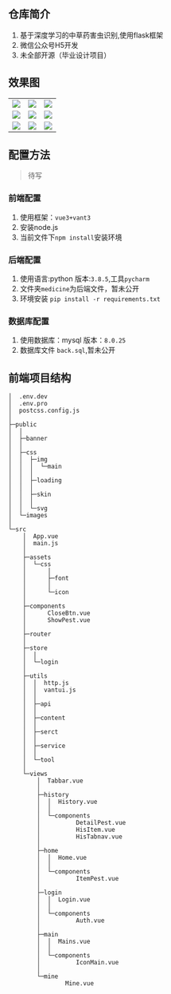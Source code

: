 <!--
 * @Author: Harry
 * @Date: 2021-12-26 15:16:49
 * @LastEditors: harry
 * @Github: https://github.com/rr210
 * @LastEditTime: 2022-03-19 15:36:03
 * @FilePath: \vant-u\README.md
-->
## 仓库简介

1. 基于深度学习的中草药害虫识别,使用flask框架
2. 微信公众号H5开发
3. 未全部开源（毕业设计项目）

## 效果图

<table>
<tr>
<td>
<img src="https://cdn.jsdelivr.net/gh/rr210/image@master/img/3/1_bs.png" />
</td>
<td>
<img src="https://cdn.jsdelivr.net/gh/rr210/image@master/img/3/2_bs.png" />
</td>
<td>
<img src="https://cdn.jsdelivr.net/gh/rr210/image@master/img/3/3_bs.png" />
</td>
</tr>
<tr>
<td>
<img src="https://cdn.jsdelivr.net/gh/rr210/image@master/img/3/4_bs.png" />
</td>
<td>
<img src="https://cdn.jsdelivr.net/gh/rr210/image@master/img/3/5_bs.png" />
</td>
<td>
<img src="https://cdn.jsdelivr.net/gh/rr210/image@master/img/3/6_bs.png" />
</td>
</tr>
<tr>
<td>
<img src="https://cdn.jsdelivr.net/gh/rr210/image@master/img/3/7_bs.png" />
</td>
<td>
<img src="https://cdn.jsdelivr.net/gh/rr210/image@master/img/3/8_bs.png" />
</td>
<td>
<img src="https://cdn.jsdelivr.net/gh/rr210/image@master/img/3/9_bs.png" />
</td>
</tr>
</table>

## 配置方法

>待写
### 前端配置

1. 使用框架：`vue3+vant3`
2. 安装node.js
3. 当前文件下`npm install`安装环境
### 后端配置

1. 使用语言:python 版本:`3.8.5`,工具`pycharm`
2. 文件夹`medicine`为后端文件，暂未公开
3. 环境安装 `pip install -r requirements.txt`

### 数据库配置

1. 使用数据库：mysql 版本：`8.0.25`
2. 数据库文件 `back.sql`,暂未公开


## 前端项目结构

```
│  .env.dev
│  .env.pro
│  postcss.config.js
│  
├─public
│  │  
│  ├─banner
│  │      
│  ├─css
│  │  ├─img
│  │  │  └─main
│  │  │          
│  │  ├─loading
│  │  │      
│  │  ├─skin
│  │  │      
│  │  └─svg
│  └─images
│          
└─src
    │  App.vue
    │  main.js
    │  
    ├─assets
    │  └─css
    │      │  
    │      ├─font
    │      │      
    │      └─icon
    │              
    ├─components
    │      CloseBtn.vue
    │      ShowPest.vue
    │      
    ├─router
    │      
    ├─store
    │  │  
    │  └─login
    │          
    ├─utils
    │  │  http.js
    │  │  vantui.js
    │  │  
    │  ├─api
    │  │      
    │  ├─content
    │  │      
    │  ├─serct
    │  │      
    │  ├─service
    │  │      
    │  └─tool
    │          
    └─views
        │  Tabbar.vue
        │  
        ├─history
        │  │  History.vue
        │  │  
        │  └─components
        │          DetailPest.vue
        │          HisItem.vue
        │          HisTabnav.vue
        │          
        ├─home
        │  │  Home.vue
        │  │  
        │  └─components
        │          ItemPest.vue
        │          
        ├─login
        │  │  Login.vue
        │  │  
        │  └─components
        │          Auth.vue
        │          
        ├─main
        │  │  Mains.vue
        │  │  
        │  └─components
        │          IconMain.vue
        │          
        └─mine
                Mine.vue
```